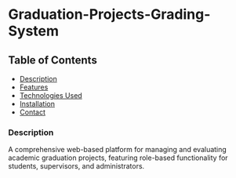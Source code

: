 # Graduation-Projects-Grading-System

## Table of Contents
- <a href="d">Description</a>
- <a href="f">Features</a>
- <a href="t">Technologies Used</a>
- <a href="i">Installation</a>
- <a href="c">Contact</a>

### Description
<p>A comprehensive web-based platform for managing and evaluating academic graduation projects, featuring role-based functionality for students, supervisors, and administrators.</p>
